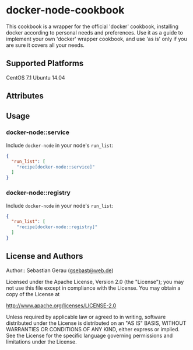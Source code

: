 docker-node-cookbook
====================

This cookbook is a wrapper for the official 'docker' cookbook, installing docker according to personal needs and preferences. Use it as a guide to implement your own 'docker' wrapper cookbook, and use 'as is' only if you are sure it covers all your needs.

Supported Platforms
-------------------

CentOS 7.1
Ubuntu 14.04

Attributes
----------

Usage
-----

### docker-node::service

Include `docker-node` in your node's `run_list`:

```json
{
  "run_list": [
    "recipe[docker-node::service]"
  ]
}
```

### docker-node::registry

Include `docker-node` in your node's `run_list`:

```json
{
  "run_list": [
    "recipe[docker-node::registry]"
  ]
}
```

License and Authors
-------------------

Author:: Sebastian Gerau (<gsebast@web.de>)

Licensed under the Apache License, Version 2.0 (the "License");
you may not use this file except in compliance with the License.
You may obtain a copy of the License at

   http://www.apache.org/licenses/LICENSE-2.0

Unless required by applicable law or agreed to in writing, software
distributed under the License is distributed on an "AS IS" BASIS,
WITHOUT WARRANTIES OR CONDITIONS OF ANY KIND, either express or implied.
See the License for the specific language governing permissions and
limitations under the License.
